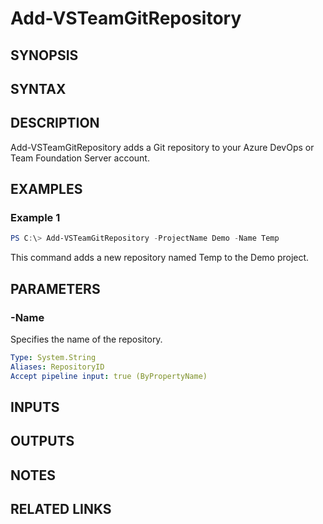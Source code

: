 <!-- #include "./common/header.md" -->

# Add-VSTeamGitRepository

## SYNOPSIS

<!-- #include "./synopsis/Add-VSTeamGitRepository.md" -->

## SYNTAX

## DESCRIPTION

Add-VSTeamGitRepository adds a Git repository to your Azure DevOps or Team Foundation Server account.

## EXAMPLES

### Example 1

```PowerShell
PS C:\> Add-VSTeamGitRepository -ProjectName Demo -Name Temp
```

This command adds a new repository named Temp to the Demo project.

## PARAMETERS

<!-- #include "./params/projectName.md" -->

### -Name

Specifies the name of the repository.

```yaml
Type: System.String
Aliases: RepositoryID
Accept pipeline input: true (ByPropertyName)
```

## INPUTS

## OUTPUTS

## NOTES

## RELATED LINKS
